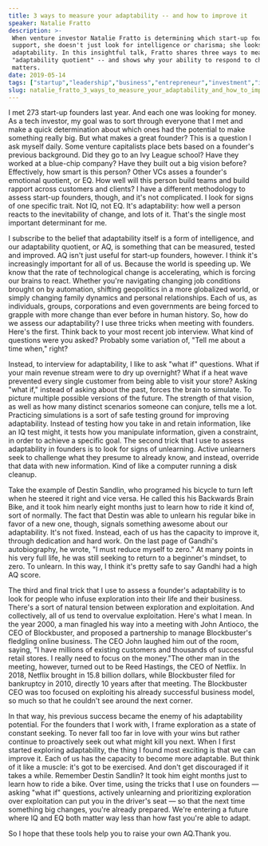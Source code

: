 ```yaml
---
title: 3 ways to measure your adaptability -- and how to improve it
speaker: Natalie Fratto
description: >-
 When venture investor Natalie Fratto is determining which start-up founder to
 support, she doesn't just look for intelligence or charisma; she looks for
 adaptability. In this insightful talk, Fratto shares three ways to measure your
 "adaptability quotient" -- and shows why your ability to respond to change really
 matters.
date: 2019-05-14
tags: ["startup","leadership","business","entrepreneur","investment","intelligence","personal-growth"]
slug: natalie_fratto_3_ways_to_measure_your_adaptability_and_how_to_improve_it
---
```


I met 273 start-up founders last year. And each one was looking for money. As a tech
investor, my goal was to sort through everyone that I met and make a quick determination
about which ones had the potential to make something really big. But what makes a great
founder? This is a question I ask myself daily. Some venture capitalists place bets based
on a founder's previous background. Did they go to an Ivy League school? Have they worked
at a blue-chip company? Have they built out a big vision before? Effectively, how smart is
this person? Other VCs asses a founder's emotional quotient, or EQ. How well will this
person build teams and build rapport across customers and clients? I have a different
methodology to assess start-up founders, though, and it's not complicated. I look for
signs of one specific trait. Not IQ, not EQ. It's adaptability: how well a person reacts
to the inevitability of change, and lots of it. That's the single most important
determinant for me.

I subscribe to the belief that adaptability itself is a form of intelligence, and our
adaptability quotient, or AQ, is something that can be measured, tested and improved. AQ
isn't just useful for start-up founders, however. I think it's increasingly important for
all of us. Because the world is speeding up. We know that the rate of technological change
is accelerating, which is forcing our brains to react. Whether you're navigating changing
job conditions brought on by automation, shifting geopolitics in a more globalized world,
or simply changing family dynamics and personal relationships. Each of us, as individuals,
groups, corporations and even governments are being forced to grapple with more change
than ever before in human history. So, how do we assess our adaptability? I use three
tricks when meeting with founders. Here's the first. Think back to your most recent job
interview. What kind of questions were you asked? Probably some variation of, "Tell me
about a time when," right?

Instead, to interview for adaptability, I like to ask "what if" questions. What if your
main revenue stream were to dry up overnight? What if a heat wave prevented every single
customer from being able to visit your store? Asking "what if," instead of asking about
the past, forces the brain to simulate. To picture multiple possible versions of the
future. The strength of that vision, as well as how many distinct scenarios someone can
conjure, tells me a lot. Practicing simulations is a sort of safe testing ground for
improving adaptability. Instead of testing how you take in and retain information, like an
IQ test might, it tests how you manipulate information, given a constraint, in order to
achieve a specific goal. The second trick that I use to assess adaptability in founders is
to look for signs of unlearning. Active unlearners seek to challenge what they presume to
already know, and instead, override that data with new information. Kind of like a
computer running a disk cleanup.

Take the example of Destin Sandlin, who programed his bicycle to turn left when he steered
it right and vice versa. He called this his Backwards Brain Bike, and it took him nearly
eight months just to learn how to ride it kind of, sort of normally. The fact that Destin
was able to unlearn his regular bike in favor of a new one, though, signals something
awesome about our adaptability. It's not fixed. Instead, each of us has the capacity to
improve it, through dedication and hard work. On the last page of Gandhi's autobiography,
he wrote, "I must reduce myself to zero." At many points in his very full life, he was
still seeking to return to a beginner's mindset, to zero. To unlearn. In this way, I think
it's pretty safe to say Gandhi had a high AQ score.

The third and final trick that I use to assess a founder's adaptability is to look for
people who infuse exploration into their life and their business. There's a sort of
natural tension between exploration and exploitation. And collectively, all of us tend to
overvalue exploitation. Here's what I mean. In the year 2000, a man finagled his way into
a meeting with John Antioco, the CEO of Blockbuster, and proposed a partnership to manage
Blockbuster's fledgling online business. The CEO John laughed him out of the room, saying,
"I have millions of existing customers and thousands of successful retail stores. I really
need to focus on the money."The other man in the meeting, however, turned out to be Reed
Hastings, the CEO of Netflix. In 2018, Netflix brought in 15.8 billion dollars, while
Blockbuster filed for bankruptcy in 2010, directly 10 years after that meeting. The
Blockbuster CEO was too focused on exploiting his already successful business model, so
much so that he couldn't see around the next corner.

In that way, his previous success became the enemy of his adaptability potential. For the
founders that I work with, I frame exploration as a state of constant seeking. To never
fall too far in love with your wins but rather continue to proactively seek out what might
kill you next. When I first started exploring adaptability, the thing I found most
exciting is that we can improve it. Each of us has the capacity to become more adaptable.
But think of it like a muscle: it's got to be exercised. And don't get discouraged if it
takes a while. Remember Destin Sandlin? It took him eight months just to learn how to ride
a bike. Over time, using the tricks that I use on founders — asking "what if" questions,
actively unlearning and prioritizing exploration over exploitation can put you in the
driver's seat — so that the next time something big changes, you're already prepared. We're
entering a future where IQ and EQ both matter way less than how fast you're able to
adapt.

So I hope that these tools help you to raise your own AQ.Thank you.

<!--
ad_duration=3.33
comment_count=92
event="TED Residency"
external_start_time=0
has_talk_citation=0
intro_duration=11.82
is_subtitle_required="False"
is_talk_featured="True"
language="en"
language_swap="False"
native_language="en"
number_of_related_talks=6
number_of_speakers=1
number_of_subtitled_videos=28
number_of_tags=7
number_of_talk_download_languages=29
number_of_talk_more_resources=0
number_of_talk_recommendations=1
number_of_talks_take_actions=1
post_ad_duration=0.83
published_timestamp="2019-07-05 14:56:41"
recording_date="2019-05-14"
speaker_description="Venture investor, writer"
speaker_is_published=1
speaker_name="Natalie Fratto"
talk_more_resources=[]
talk_name="3 ways to measure your adaptability -- and how to improve it"
talk_recommendations_blurb="More resources curated by Natalie Fratto"
talks_tags=["startup","leadership","business","entrepreneur","investment","intelligence","personal-growth"]
url_audio="https://download.ted.com/talks/NatalieFratto_2019S.mp3?apikey=acme-roadrunner"
url_photo_speaker="https://pe.tedcdn.com/images/ted/75844e9ebcc4fd69820698fbd6254a322059de34_254x191.jpg"
url_photo_talk="https://s3.amazonaws.com/talkstar-photos/uploads/444af059-93e9-4633-9299-f22bf5d65d06/NatalieFratto_2019S-embed.jpg"
url_webpage="https://www.ted.com/talks/natalie_fratto_3_ways_to_measure_your_adaptability_and_how_to_improve_it"
video_type_name="TED Stage Talk"
-->